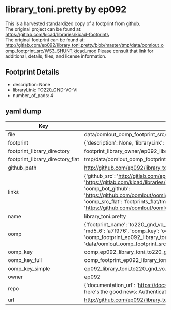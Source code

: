 # library_toni.pretty by ep092  
This is a harvested standardized copy of a footprint from github.  
The original project can be found at:  
https://gitlab.com/kicad/libraries/kicad-footprints  
The original footprint can be found at:
http://gitlab.com/ep092/library_toni.pretty/blob/master/tmp/data/oomlout_oomp_footprint_src/WS3_SHUNT.kicad_mod
Please consult that link for additional, details, files, and license information.  
## Footprint Details
* description: None  
* libraryLink: TO220_GND-VO-VI  
* number_of_pads: 4  
## yaml dump  
| Key | Value |  
| --- | --- |  
| file | data/oomlout_oomp_footprint_src/library_toni.pretty/TO220_GND-VO-VI.kicad_mod |  
| footprint | {'description': None, 'libraryLink': 'TO220_GND-VO-VI', 'number_of_pads': 4} |  
| footprint_library_directory | footprint_library_owner/ep092_library_toni.pretty |  
| footprint_library_directory_flat | tmp/data/oomlout_oomp_footprint_src/footprints_flat/ep092_library_toni_to220_gnd_vo_vi/working |  
| github_path | http://github.com/ep092/library_toni.pretty/blob/master/tmp/data/oomlout_oomp_footprint_src/TO220_GND-VO-VI.kicad_mod |  
| links | {'github_src': 'http://gitlab.com/ep092/library_toni.pretty/blob/master/tmp/data/oomlout_oomp_footprint_src/WS3_SHUNT.kicad_mod', 'github_src_repo': 'https://gitlab.com/kicad/libraries/kicad-footprints', 'oomp_bot': 'tmp/data/oomlout_oomp_footprint_src/footprints/ep092_library_toni_to220_gnd_vo_vi/working', 'oomp_bot_github': 'https://github.com/oomlout/oomlout_oomp_footprint_bot/tree/main/tmp/data/oomlout_oomp_footprint_src/footprints/ep092_library_toni_to220_gnd_vo_vi/working', 'oomp_src_flat': 'footprints_flat/tmp/data/oomlout_oomp_footprint_src/footprints_flat/ep092_library_toni_to220_gnd_vo_vi/working', 'oomp_src_flat_github': 'https://github.com/oomlout/oomlout_oomp_footprint_src/tree/main/tmp/data/oomlout_oomp_footprint_src/footprints_flat/ep092_library_toni_to220_gnd_vo_vi/working'} |  
| name | library_toni.pretty |  
| oomp | {'footprint_name': 'to220_gnd_vo_vi', 'library_name': 'library_toni', 'md5': 'a7f9768f30602e2a9066591505edfae5', 'md5_10': 'a7f9768f30', 'md5_5': 'a7f97', 'md5_6': 'a7f976', 'oomp_key': 'oomp_ep092_library_toni_to220_gnd_vo_vi', 'oomp_key_extra': 'oomp_footprint_ep092_library_toni_to220_gnd_vo_vi', 'oomp_key_full': 'oomp_footprint_ep092_library_toni_to220_gnd_vo_vi_a7f976', 'oomp_key_simple': 'ep092_library_toni_to220_gnd_vo_vi', 'original_filename': 'data/oomlout_oomp_footprint_src/library_toni.pretty/TO220_GND-VO-VI.kicad_mod', 'owner_name': 'ep092'} |  
| oomp_key | oomp_ep092_library_toni_to220_gnd_vo_vi |  
| oomp_key_full | oomp_footprint_ep092_library_toni_to220_gnd_vo_vi |  
| oomp_key_simple | ep092_library_toni_to220_gnd_vo_vi |  
| owner | ep092 |  
| repo | {'documentation_url': 'https://docs.github.com/rest/overview/resources-in-the-rest-api#rate-limiting', 'message': "API rate limit exceeded for 84.66.142.224. (But here's the good news: Authenticated requests get a higher rate limit. Check out the documentation for more details.)"} |  
| url | http://github.com/ep092/library_toni.pretty |  

